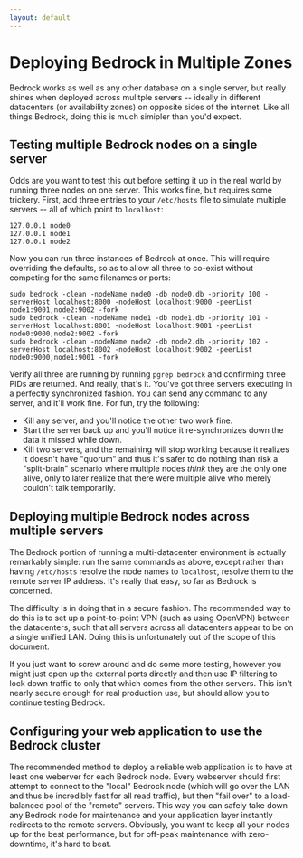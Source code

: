 ```yaml
---
layout: default
---
```


Deploying Bedrock in Multiple Zones
====
Bedrock works as well as any other database on a single server, but really shines when deployed across mulitple servers -- ideally in different datacenters (or availability zones) on opposite sides of the internet.  Like all things Bedrock, doing this is much simipler than you'd expect.

Testing multiple Bedrock nodes on a single server
----
Odds are you want to test this out before setting it up in the real world by running three nodes on one server.  This works fine, but requires some trickery.  First, add three entries to your `/etc/hosts` file to simulate multiple servers -- all of which point to `localhost`:

    127.0.0.1 node0
    127.0.0.1 node1
    127.0.0.1 node2

Now you can run three instances of Bedrock at once.  This will require overriding the defaults, so as to allow all three to co-exist without competing for the same filenames or ports:

    sudo bedrock -clean -nodeName node0 -db node0.db -priority 100 -serverHost localhost:8000 -nodeHost localhost:9000 -peerList node1:9001,node2:9002 -fork
    sudo bedrock -clean -nodeName node1 -db node1.db -priority 101 -serverHost localhost:8001 -nodeHost localhost:9001 -peerList node0:9000,node2:9002 -fork
    sudo bedrock -clean -nodeName node2 -db node2.db -priority 102 -serverHost localhost:8002 -nodeHost localhost:9002 -peerList node0:9000,node1:9001 -fork

Verify all three are running by running `pgrep bedrock` and confirming three PIDs are returned.  And really, that's it.  You've got three servers executing in a perfectly synchronized fashion.  You can send any command to any server, and it'll work fine.  For fun, try the following:

* Kill any server, and you'll notice the other two work fine.
* Start the server back up and you'll notice it re-synchronizes down the data it missed while down.
* Kill two servers, and the remaining will stop working because it realizes it doesn't have "quorum" and thus it's safer to do nothing than risk a "split-brain" scenario where multiple nodes *think* they are the only one alive, only to later realize that there were multiple alive who merely couldn't talk temporarily.

Deploying multiple Bedrock nodes across multiple servers
----
The Bedrock portion of running a multi-datacenter environment is actually remarkably simple: run the same commands as above, except rather than having `/etc/hosts` resolve the node names to `localhost`, resolve them to the remote server IP address.  It's really that easy, so far as Bedrock is concerned.

The difficulty is in doing that in a secure fashion.  The recommended way to do this is to set up a point-to-point VPN (such as using OpenVPN) between the datacenters, such that all servers across all datacenters appear to be on a single unified LAN.  Doing this is unfortunately out of the scope of this document.

If you just want to screw around and do some more testing, however you might just open up the external ports directly and then use IP filtering to lock down traffic to only that which comes from the other servers.  This isn't nearly secure enough for real production use, but should allow you to continue testing Bedrock.

Configuring your web application to use the Bedrock cluster
---
The recommended method to deploy a reliable web application is to have at least one weberver for each Bedrock node.  Every webserver should first attempt to connect to the "local" Bedrock node (which will go over the LAN and thus be incredibly fast for all read traffic), but then "fail over" to a load-balanced pool of the "remote" servers.  This way you can safely take down any Bedrock node for maintenance and your application layer instantly redirects to the remote servers.  Obviously, you want to keep all your nodes up for the best performance, but for off-peak maintenance with zero-downtime, it's hard to beat.

